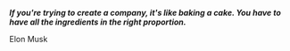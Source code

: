 _**If you're trying to create a company, it's like baking a cake. You have to have all the ingredients in the right proportion.**_

Elon Musk